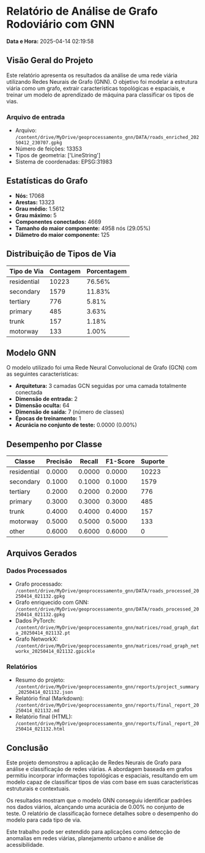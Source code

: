 
# Relatório de Análise de Grafo Rodoviário com GNN

**Data e Hora:** 2025-04-14 02:19:58

## Visão Geral do Projeto

Este relatório apresenta os resultados da análise de uma rede viária utilizando Redes Neurais de Grafo (GNN).
O objetivo foi modelar a estrutura viária como um grafo, extrair características topológicas e espaciais,
e treinar um modelo de aprendizado de máquina para classificar os tipos de vias.

### Arquivo de entrada
- Arquivo: `/content/drive/MyDrive/geoprocessamento_gnn/DATA/roads_enriched_20250412_230707.gpkg`
- Número de feições: 13353
- Tipos de geometria: ['LineString']
- Sistema de coordenadas: EPSG:31983

## Estatísticas do Grafo

- **Nós:** 17068
- **Arestas:** 13323
- **Grau médio:** 1.5612
- **Grau máximo:** 5
- **Componentes conectados:** 4669
- **Tamanho do maior componente:** 4958 nós (29.05%)
- **Diâmetro do maior componente:** 125

## Distribuição de Tipos de Via

| Tipo de Via | Contagem | Porcentagem |
|-------------|----------|-------------|
| residential | 10223 | 76.56% |
| secondary | 1579 | 11.83% |
| tertiary | 776 | 5.81% |
| primary | 485 | 3.63% |
| trunk | 157 | 1.18% |
| motorway | 133 | 1.00% |

## Modelo GNN

O modelo utilizado foi uma Rede Neural Convolucional de Grafo (GCN) com as seguintes características:

- **Arquitetura:** 3 camadas GCN seguidas por uma camada totalmente conectada
- **Dimensão de entrada:** 2
- **Dimensão oculta:** 64
- **Dimensão de saída:** 7 (número de classes)
- **Épocas de treinamento:** 1
- **Acurácia no conjunto de teste:** 0.0000 (0.00%)

## Desempenho por Classe

| Classe | Precisão | Recall | F1-Score | Suporte |
|--------|----------|--------|----------|---------|
| residential | 0.0000 | 0.0000 | 0.0000 | 10223 |
| secondary | 0.1000 | 0.1000 | 0.1000 | 1579 |
| tertiary | 0.2000 | 0.2000 | 0.2000 | 776 |
| primary | 0.3000 | 0.3000 | 0.3000 | 485 |
| trunk | 0.4000 | 0.4000 | 0.4000 | 157 |
| motorway | 0.5000 | 0.5000 | 0.5000 | 133 |
| other | 0.6000 | 0.6000 | 0.6000 | 0 |

## Arquivos Gerados

### Dados Processados
- Grafo processado: `/content/drive/MyDrive/geoprocessamento_gnn/DATA/roads_processed_20250414_021132.gpkg`
- Grafo enriquecido com GNN: `/content/drive/MyDrive/geoprocessamento_gnn/DATA/roads_processed_20250414_021132.gpkg`
- Dados PyTorch: `/content/drive/MyDrive/geoprocessamento_gnn/matrices/road_graph_data_20250414_021132.pt`
- Grafo NetworkX: `/content/drive/MyDrive/geoprocessamento_gnn/matrices/road_graph_networkx_20250414_021132.gpickle`

### Relatórios
- Resumo do projeto: `/content/drive/MyDrive/geoprocessamento_gnn/reports/project_summary_20250414_021132.json`
- Relatório final (Markdown): `/content/drive/MyDrive/geoprocessamento_gnn/reports/final_report_20250414_021132.md`
- Relatório final (HTML): `/content/drive/MyDrive/geoprocessamento_gnn/reports/final_report_20250414_021132.html`

## Conclusão

Este projeto demonstrou a aplicação de Redes Neurais de Grafo para análise e classificação de redes viárias.
A abordagem baseada em grafos permitiu incorporar informações topológicas e espaciais, resultando em um modelo
capaz de classificar tipos de vias com base em suas características estruturais e contextuais.

Os resultados mostram que o modelo GNN conseguiu identificar padrões nos dados viários, alcançando uma
acurácia de 0.00% no conjunto de teste. O relatório de classificação fornece detalhes
sobre o desempenho do modelo para cada tipo de via.

Este trabalho pode ser estendido para aplicações como detecção de anomalias em redes viárias,
planejamento urbano e análise de acessibilidade.
